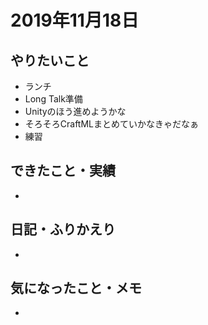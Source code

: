 # 2019年11月18日

## やりたいこと

- ランチ
- Long Talk準備
- Unityのほう進めようかな
- そろそろCraftMLまとめていかなきゃだなぁ
- 練習

## できたこと・実績

- 

## 日記・ふりかえり

- 

## 気になったこと・メモ

- 
